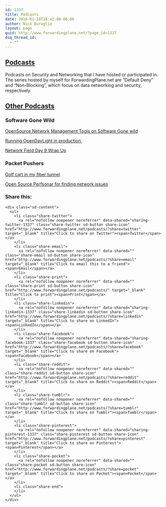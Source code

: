 ```yaml
---
id: 1337
title: Podcasts
date: 2016-01-18T10:42:00-06:00
author: Nick Buraglio
layout: page
guid: http://www.forwardingplane.net/?page_id=1337
dsq_thread_id:
  - ""
---
```

## <span style="text-decoration: underline;"><strong>Podcasts</strong></span>

Podcasts on Security and Networking that I have hosted or participated in. The series hosted by myself for ForwardingPlane.net are &#8220;Default Deny&#8221; and &#8220;Non-Blocking&#8221;, which focus on data networking and security, respectively.



## <span style="text-decoration: underline;"><strong>Other Podcasts</strong></span>

### **Software Gone Wild**

[OpenSource Network Management Tools on Software Gone wild](http://blog.ipspace.net/2016/04/more-open-source-network-management.html)

[Running OpenDayLight in production ](http://blog.ipspace.net/2015/12/running-open-daylight-in-production.html)

[Network Field Day 9 Wrap Up](http://blog.ipspace.net/2015/03/networking-field-day-9-wrap-up-on.html)

### Packet Pushers

[Golf cart in my fiber tunnel](http://packetpushers.net/podcast/podcasts/show-131-golf-cart-in-my-fibre-tunnel/)

[Open Source Perfsonar for finding network issues](http://packetpushers.net/podcast/podcasts/show-163-open-source-perfsonar-finds-the-flaws-impacting-the-flows/)

<div class="sharedaddy sd-sharing-enabled">
  <div class="robots-nocontent sd-block sd-social sd-social-icon-text sd-sharing">
    <h3 class="sd-title">
      Share this:
    </h3>
    
    <div class="sd-content">
      <ul>
        <li class="share-twitter">
          <a rel="nofollow noopener noreferrer" data-shared="sharing-twitter-1337" class="share-twitter sd-button share-icon" href="http://www.forwardingplane.net/podcasts/?share=twitter" target="_blank" title="Click to share on Twitter"><span>Twitter</span></a>
        </li>
        <li class="share-email">
          <a rel="nofollow noopener noreferrer" data-shared="" class="share-email sd-button share-icon" href="http://www.forwardingplane.net/podcasts/?share=email" target="_blank" title="Click to email this to a friend"><span>Email</span></a>
        </li>
        <li class="share-print">
          <a rel="nofollow noopener noreferrer" data-shared="" class="share-print sd-button share-icon" href="http://www.forwardingplane.net/podcasts/" target="_blank" title="Click to print"><span>Print</span></a>
        </li>
        <li class="share-linkedin">
          <a rel="nofollow noopener noreferrer" data-shared="sharing-linkedin-1337" class="share-linkedin sd-button share-icon" href="http://www.forwardingplane.net/podcasts/?share=linkedin" target="_blank" title="Click to share on LinkedIn"><span>LinkedIn</span></a>
        </li>
        <li class="share-facebook">
          <a rel="nofollow noopener noreferrer" data-shared="sharing-facebook-1337" class="share-facebook sd-button share-icon" href="http://www.forwardingplane.net/podcasts/?share=facebook" target="_blank" title="Click to share on Facebook"><span>Facebook</span></a>
        </li>
        <li class="share-reddit">
          <a rel="nofollow noopener noreferrer" data-shared="" class="share-reddit sd-button share-icon" href="http://www.forwardingplane.net/podcasts/?share=reddit" target="_blank" title="Click to share on Reddit"><span>Reddit</span></a>
        </li>
        <li class="share-tumblr">
          <a rel="nofollow noopener noreferrer" data-shared="" class="share-tumblr sd-button share-icon" href="http://www.forwardingplane.net/podcasts/?share=tumblr" target="_blank" title="Click to share on Tumblr"><span>Tumblr</span></a>
        </li>
        <li class="share-pinterest">
          <a rel="nofollow noopener noreferrer" data-shared="sharing-pinterest-1337" class="share-pinterest sd-button share-icon" href="http://www.forwardingplane.net/podcasts/?share=pinterest" target="_blank" title="Click to share on Pinterest"><span>Pinterest</span></a>
        </li>
        <li class="share-pocket">
          <a rel="nofollow noopener noreferrer" data-shared="" class="share-pocket sd-button share-icon" href="http://www.forwardingplane.net/podcasts/?share=pocket" target="_blank" title="Click to share on Pocket"><span>Pocket</span></a>
        </li>
        <li class="share-end">
        </li>
      </ul>
    </div>
  </div>
</div>